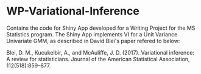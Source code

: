 # WP-Variational-Inference
Contains the code for Shiny App developed for a Writing Project for the MS Statistics program. 
The Shiny App implements VI for a Unit Variance Univariate GMM, 
as described in David Blei's paper refered to below:

Blei, D. M., Kucukelbir, A., and McAuliffe, J. D. (2017). Variational inference: A
review for statisticians. Journal of the American Statistical Association,
112(518):859–877.
